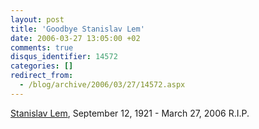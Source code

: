 ```yaml
---
layout: post
title: 'Goodbye Stanislav Lem'
date: 2006-03-27 13:05:00 +02
comments: true
disqus_identifier: 14572
categories: []
redirect_from:
  - /blog/archive/2006/03/27/14572.aspx
---
```


[Stanislav Lem](http://en.wikipedia.org/wiki/Stanislav_Lem), September 12, 1921 - March 27, 2006
R.I.P.

